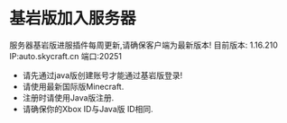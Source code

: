 # 基岩版加入服务器

服务器基岩版进服插件每周更新,请确保客户端为最新版本!
目前版本: 1.16.210  
IP:auto.skycraft.cn 端口:20251

* 请先通过java版创建账号才能通过基岩版登录!
* 请使用最新国际版Minecraft.
* 注册时请使用Java版注册.  
* 请确保你的Xbox ID与Java版 ID相同.

